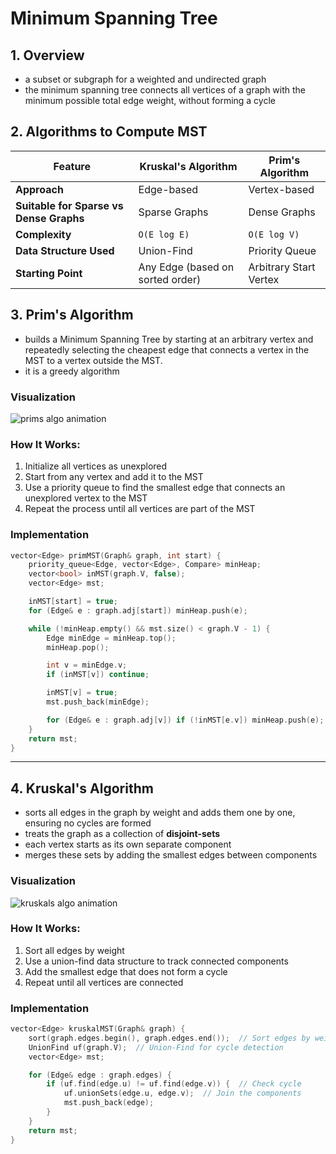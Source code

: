 # Minimum Spanning Tree

## 1. Overview

- a subset or subgraph for a weighted and undirected graph
- the minimum spanning tree connects all vertices of a graph with the minimum possible total edge weight, without forming a cycle

## 2. Algorithms to Compute MST


| **Feature**                             | **Kruskal's Algorithm**          | **Prim's Algorithm**   |
| ----------------------------------------- | ---------------------------------- | ------------------------ |
| **Approach**                            | Edge-based                       | Vertex-based           |
| **Suitable for Sparse vs Dense Graphs** | Sparse Graphs                    | Dense Graphs           |
| **Complexity**                          | `O(E log E)`                     | `O(E log V)`           |
| **Data Structure Used**                 | Union-Find                       | Priority Queue         |
| **Starting Point**                      | Any Edge (based on sorted order) | Arbitrary Start Vertex |

## 3. Prim's Algorithm

- builds a Minimum Spanning Tree by starting at an arbitrary vertex and repeatedly selecting the cheapest edge that connects a vertex in the MST to a vertex outside the MST.
- it is a greedy algorithm

### Visualization

![prims algo animation](https://upload.wikimedia.org/wikipedia/commons/9/9b/PrimAlgDemo.gif)

### How It Works:

1. Initialize all vertices as unexplored
2. Start from any vertex and add it to the MST
3. Use a priority queue to find the smallest edge that connects an unexplored vertex to the MST
4. Repeat the process until all vertices are part of the MST

### Implementation

```cpp
vector<Edge> primMST(Graph& graph, int start) {
    priority_queue<Edge, vector<Edge>, Compare> minHeap;
    vector<bool> inMST(graph.V, false);
    vector<Edge> mst;

    inMST[start] = true;
    for (Edge& e : graph.adj[start]) minHeap.push(e);

    while (!minHeap.empty() && mst.size() < graph.V - 1) {
        Edge minEdge = minHeap.top();
        minHeap.pop();

        int v = minEdge.v;
        if (inMST[v]) continue;

        inMST[v] = true;
        mst.push_back(minEdge);

        for (Edge& e : graph.adj[v]) if (!inMST[e.v]) minHeap.push(e);
    }
    return mst;
}
```

---

## 4. Kruskal's Algorithm

- sorts all edges in the graph by weight and adds them one by one, ensuring no cycles are formed
- treats the graph as a collection of **disjoint-sets**
- each vertex starts as its own separate component
- merges these sets by adding the smallest edges between components

### Visualization

![kruskals algo animation](https://upload.wikimedia.org/wikipedia/commons/b/bb/KruskalDemo.gif)

### How It Works:

1. Sort all edges by weight
2. Use a union-find data structure to track connected components
3. Add the smallest edge that does not form a cycle
4. Repeat until all vertices are connected

### Implementation

```cpp
vector<Edge> kruskalMST(Graph& graph) {
    sort(graph.edges.begin(), graph.edges.end());  // Sort edges by weight
    UnionFind uf(graph.V);  // Union-Find for cycle detection
    vector<Edge> mst;

    for (Edge& edge : graph.edges) {
        if (uf.find(edge.u) != uf.find(edge.v)) {  // Check cycle
            uf.unionSets(edge.u, edge.v);  // Join the components
            mst.push_back(edge);
        }
    }
    return mst;
}
```

